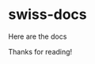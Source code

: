 # swiss-docs

<!-- DOCS: START TOC -->

<!-- DOCS: END TOC -->

Here are the docs

<!-- DOCS: START MAIN -->

<!-- DOCS: END MAIN -->

Thanks for reading!
